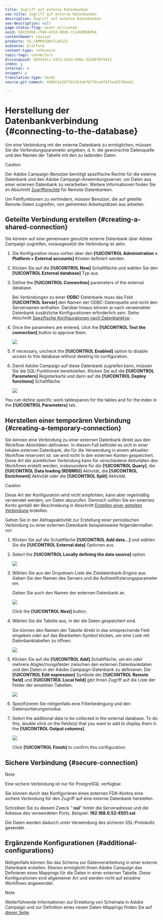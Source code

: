 ```yaml
---
title: Zugriff auf externe Datenbanken
seo-title: Zugriff auf externe Datenbanken
description: Zugriff auf externe Datenbanken
seo-description: null
page-status-flag: never-activated
uuid: b84359b9-c584-431d-80d5-71146d9b6854
contentOwner: sauviat
products: SG_CAMPAIGN/CLASSIC
audience: platform
content-type: reference
topic-tags: connectors
discoiquuid: dd3d14cc-5153-428d-a98a-32b46f0fe811
index: y
internal: n
snippet: y
translation-type: tm+mt
source-git-commit: 4969c5e56f1911b3abfd770ca4f8f5ed25784a52

---
```



# Herstellung der Datenbankverbindung {#connecting-to-the-database}

Um eine Verbindung mit der externe Datenbank zu ermöglichen, müssen Sie die Verbindungsparameter angeben, d. h. die gewünschte Datenquelle und den Namen der Tabelle mit den zu ladenden Daten.

>[!CAUTION]
>
>Der Adobe Campaign-Benutzer benötigt spezifische Rechte für die externe Datenbank und den Adobe Campaign-Anwendungsserver, um Daten aus einer externen Datenbank zu verarbeiten. Weitere Informationen finden Sie im Abschnitt [Zugriffsrechte](#remote-database-access-rights) für Remote-Datenbanken.
>
>Um Fehlfunktionen zu verhindern, müssen Benutzer, die auf geteilte Remote-Daten zugreifen, von getrennten Arbeitsplätzen aus arbeiten.

## Geteilte Verbindung erstellen {#creating-a-shared-connection}

Sie können auf eine gemeinsam genutzte externe Datenbank über Adobe Campaign zugreifen, vorausgesetzt die Verbindung ist aktiv.

1. Die Konfiguration muss vorher über den **[!UICONTROL Administration > Platform > External accounts]** Knoten definiert werden.
1. Klicken Sie auf die **[!UICONTROL New]** Schaltfläche und wählen Sie den **[!UICONTROL External database]** Typ aus.
1. Define the **[!UICONTROL Connection]** parameters of the external database.

   Bei Verbindungen zu einer **ODBC**-Datenbank muss das Feld **[!UICONTROL Server]** den Namen der ODBC-Datenquelle und nicht den Servernamen enthalten. Darüber hinaus können je nach verwendeter Datenbank zusätzliche Konfigurationen erforderlich sein. Siehe Abschnitt [Spezifische Konfigurationen nach Datenbanktyp](#specific-configurations-by-database-type) .

1. Once the parameters are entered, click the **[!UICONTROL Test the connection]** button to approve them.

   ![](assets/wf-external-account-create.png)

1. If necessary, uncheck the **[!UICONTROL Enabled]** option to disable access to this database without deleting its configuration.
1. Damit Adobe Campaign auf diese Datenbank zugreifen kann, müssen Sie die SQL-Funktionen bereitstellen. Klicken Sie auf die **[!UICONTROL Parameters]** Registerkarte und dann auf die **[!UICONTROL Deploy functions]** Schaltfläche.

   ![](assets/wf-external-account-functions.png)

You can define specific work tablespaces for the tables and for the index in the **[!UICONTROL Parameters]** tab.

## Herstellen einer temporären Verbindung {#creating-a-temporary-connection}

Sie können eine Verbindung zu einer externen Datenbank direkt aus den Workflow-Aktivitäten definieren. In diesem Fall befindet es sich in einer lokalen externen Datenbank, die für die Verwendung in einem aktuellen Workflow reserviert ist: sie wird nicht in den externen Konten gespeichert. Diese Art der pünktlichen Verbindung kann für verschiedene Aktivitäten des Workflows erstellt werden, insbesondere für die **[!UICONTROL Query]**, die **[!UICONTROL Data loading (RDBMS)]** Aktivität, die **[!UICONTROL Enrichment]** Aktivität oder die **[!UICONTROL Split]** Aktivität.

>[!CAUTION]
>
>Diese Art der Konfiguration wird nicht empfohlen, kann aber regelmäßig verwendet werden, um Daten abzurufen. Dennoch sollten Sie ein externes Konto gemäß der Beschreibung in Abschnitt [Erstellen einer geteilten Verbindung](#creating-a-shared-connection) erstellen.

Gehen Sie in der Abfrageaktivität zur Erstellung einer periodischen Verbindung zu einer externen Datenbank beispielsweise folgendermaßen vor:

1. Klicken Sie auf die Schaltfläche **[!UICONTROL Add data...]** und wählen Sie die **[!UICONTROL External data]** Optionen aus.
1. Select the **[!UICONTROL Locally defining the data source]** option.

   ![](assets/wf_add_data_local_external_data.png)

1. Wählen Sie aus der Dropdown-Liste die Zieldatenbank-Engine aus. Geben Sie den Namen des Servers und die Authentifizierungsparameter ein.

   Geben Sie auch den Namen der externen Datenbank an.

   ![](assets/wf_add_data_local_external_data_param.png)

   Click the **[!UICONTROL Next]** button.

1. Wählen Sie die Tabelle aus, in der die Daten gespeichert sind.

   Sie können den Namen der Tabelle direkt in das entsprechende Feld eingeben oder auf das Bearbeiten-Symbol klicken, um eine Liste mit Datenbanktabellen zu öffnen.

   ![](assets/wf_add_data_local_external_data_select_table.png)

1. Klicken Sie auf die **[!UICONTROL Add]** Schaltfläche, um ein oder mehrere Abgleichungsfelder zwischen den externen Datenbankdaten und den Daten in der Adobe Campaign-Datenbank zu definieren. Die **[!UICONTROL Edit expression]** Symbole der **[!UICONTROL Remote field]** und **[!UICONTROL Local field]** gibt Ihnen Zugriff auf die Liste der Felder der einzelnen Tabellen.

   ![](assets/wf_add_data_local_external_data_join.png)

1. Spezifizieren Sie nötigenfalls eine Filterbedingung und den Datensortierungsmodus.
1. Select the additional data to be collected in the external database. To do this, double click on the fields(s) that you want to add to display them in the **[!UICONTROL Output columns]**.

   ![](assets/wf_add_data_local_external_data_select.png)

   Click **[!UICONTROL Finish]** to confirm this configuration.

## Sichere Verbindung {#secure-connection}

>[!NOTE]
>
>Eine sichere Verbindung ist nur für PostgreSQL verfügbar.

Sie können durch das Konfigurieren eines externen FDA-Kontos eine sichere Verbindung für den Zugriff auf eine externe Datenbank herstellen.

Schreiben Sie zu diesem Zweck &quot;**:ssl**&quot; hinter die Serveradresse und die Adresse des verwendeten Ports. Beispiel: **192.168.0.52:4501:ssl**.

Die Daten werden dadurch unter Verwendung des sicheren SSL-Protokolls gesendet.

## Ergänzende Konfigurationen {#additional-configurations}

Nötigenfalls können Sie das Schema zur Datenverarbeitung in einer externe Datenbank erstellen. Ebenso ermöglicht Ihnen Adobe Campaign das Definieren eines Mappings für die Daten in einer externen Tabelle. Diese Konfigurationen sind allgemeiner Art und werden nicht auf einzelne Workflows angewendet.

>[!NOTE]
>
>Weiterführende Informationen zur Erstellung von Schemata in Adobe Campaign und zur Definition eines neuen Daten-Mappings finden Sie auf [dieser Seite](../../configuration/using/about-schema-edition.md).